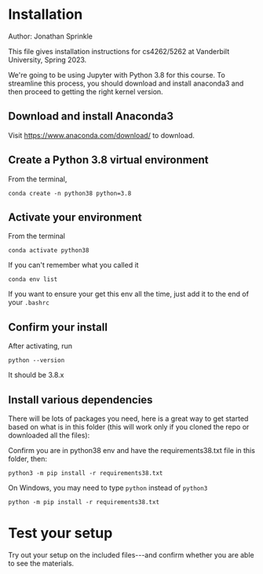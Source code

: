 # Installation
Author: Jonathan Sprinkle

This file gives installation instructions for cs4262/5262 at Vanderbilt University, Spring 2023.

We're going to be using Jupyter with Python 3.8 for this course. To streamline this process, you should download and install anaconda3 and then proceed to getting the right kernel version.

## Download and install Anaconda3 

Visit https://www.anaconda.com/download/ to download. 

## Create a Python 3.8 virtual environment

From the terminal,

```
conda create -n python38 python=3.8
```

## Activate your environment

From the terminal
```
conda activate python38
```

If you can't remember what you called it

```
conda env list
```

If you want to ensure your get this env all the time, just add it to the end of your `.bashrc`

## Confirm your install
After activating, run

```
python --version
```
It should be 3.8.x

## Install various dependencies

There will be lots of packages you need, here is a great way to get started based on what is in this folder (this will work only if you cloned the repo or downloaded all the files):

Confirm you are in python38 env and have the requirements38.txt file in this folder, then:
```
python3 -m pip install -r requirements38.txt
```
On Windows, you may need to type `python` instead of `python3`
```
python -m pip install -r requirements38.txt
```

# Test your setup
Try out your setup on the included files---and confirm whether you are able to see the materials.


